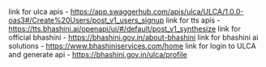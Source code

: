link for ulca apis - https://app.swaggerhub.com/apis/ulca/ULCA/1.0.0-oas3#/Create%20Users/post_v1_users_signup
link for tts apis  - https://tts.bhashini.ai/openapi/ui/#/default/post_v1_synthesize
link for official bhashini - https://bhashini.gov.in/about-bhashini
link for bhashini ai solutions - https://www.bhashiniservices.com/home
link for login to ULCA and generate api - https://bhashini.gov.in/ulca/profile
